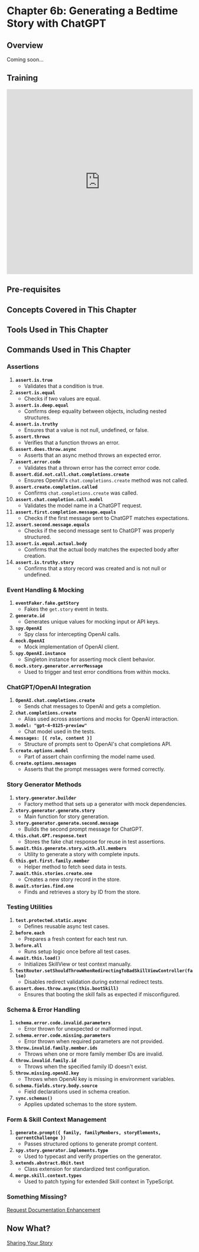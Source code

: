 # Chapter 6b: Generating a Bedtime Story with ChatGPT

## Overview

Coming soon...

## Training

<div class="video-container">
    <iframe width="100%" height="500" src="https://www.youtube.com/embed/Jy2bCkcKGjg?si=FhAdYWuXBMnzDFKK" title="YouTube video player" frameborder="0" allow="accelerometer; autoplay; clipboard-write; encrypted-media; gyroscope; picture-in-picture; web-share" referrerpolicy="strict-origin-when-cross-origin" allowfullscreen></iframe>
</div>

## Pre-requisites

## Concepts Covered in This Chapter

## Tools Used in This Chapter

## Commands Used in This Chapter

### **Assertions**
1. **`assert.is.true`**  
   - Validates that a condition is true.
2. **`assert.is.equal`**  
   - Checks if two values are equal.
3. **`assert.is.deep.equal`**  
   - Confirms deep equality between objects, including nested structures.
4. **`assert.is.truthy`**  
   - Ensures that a value is not null, undefined, or false.
5. **`assert.throws`**  
   - Verifies that a function throws an error.
6. **`assert.does.throw.async`**  
   - Asserts that an async method throws an expected error.
7. **`assert.error.code`**  
   - Validates that a thrown error has the correct error code.
8. **`assert.did.not.call.chat.completions.create`**  
   - Ensures OpenAI's `chat.completions.create` method was not called.
9. **`assert.create.completion.called`**  
   - Confirms `chat.completions.create` was called.
10. **`assert.chat.completion.call.model`**  
    - Validates the model name in a ChatGPT request.
11. **`assert.first.completion.message.equals`**  
    - Checks if the first message sent to ChatGPT matches expectations.
12. **`assert.second.message.equals`**  
    - Checks if the second message sent to ChatGPT was properly structured.
13. **`assert.is.equal.actual.body`**  
    - Confirms that the actual body matches the expected body after creation.
14. **`assert.is.truthy.story`**  
    - Confirms that a story record was created and is not null or undefined.

### **Event Handling & Mocking**
1. **`eventFaker.fake.getStory`**  
   - Fakes the `get.story` event in tests.
2. **`generate.id`**  
   - Generates unique values for mocking input or API keys.
3. **`spy.OpenAI`**  
   - Spy class for intercepting OpenAI calls.
4. **`mock.OpenAI`**  
   - Mock implementation of OpenAI client.
5. **`spy.OpenAI.instance`**  
   - Singleton instance for asserting mock client behavior.
6. **`mock.story.generator.errorMessage`**  
   - Used to trigger and test error conditions from within mocks.

### **ChatGPT/OpenAI Integration**
1. **`OpenAI.chat.completions.create`**  
   - Sends chat messages to OpenAI and gets a completion.
2. **`chat.completions.create`**  
   - Alias used across assertions and mocks for OpenAI interaction.
3. **`model: "gpt-4-0125-preview"`**  
   - Chat model used in the tests.
4. **`messages: [{ role, content }]`**  
   - Structure of prompts sent to OpenAI's chat completions API.
5. **`create.options.model`**  
   - Part of assert chain confirming the model name used.
6. **`create.options.messages`**  
   - Asserts that the prompt messages were formed correctly.

### **Story Generator Methods**
1. **`story.generator.builder`**  
   - Factory method that sets up a generator with mock dependencies.
2. **`story.generator.generate.story`**  
   - Main function for story generation.
3. **`story.generator.generate.second.message`**  
   - Builds the second prompt message for ChatGPT.
4. **`this.chat.GPT.response.text`**  
   - Stores the fake chat response for reuse in test assertions.
5. **`await.this.generate.story.with.all.members`**  
   - Utility to generate a story with complete inputs.
6. **`this.get.first.family.member`**  
   - Helper method to fetch seed data in tests.
7. **`await.this.stories.create.one`**  
   - Creates a new story record in the store.
8. **`await.stories.find.one`**  
   - Finds and retrieves a story by ID from the store.

### **Testing Utilities**
1. **`test.protected.static.async`**  
   - Defines reusable async test cases.
2. **`before.each`**  
   - Prepares a fresh context for each test run.
3. **`before.all`**  
   - Runs setup logic once before all test cases.
4. **`await.this.load()`**  
   - Initializes SkillView or test context manually.
5. **`testRouter.setShouldThrowWhenRedirectingToBadSkillViewController(false)`**  
   - Disables redirect validation during external redirect tests.
6. **`assert.does.throw.async(this.bootSkill)`**  
   - Ensures that booting the skill fails as expected if misconfigured.

### **Schema & Error Handling**
1. **`schema.error.code.invalid.parameters`**  
   - Error thrown for unexpected or malformed input.
2. **`schema.error.code.missing.parameters`**  
   - Error thrown when required parameters are not provided.
3. **`throw.invalid.family.member.ids`**  
   - Throws when one or more family member IDs are invalid.
4. **`throw.invalid.family.id`**  
   - Throws when the specified family ID doesn't exist.
5. **`throw.missing.openAI.key`**  
   - Throws when OpenAI key is missing in environment variables.
6. **`schema.fields.story.body.source`**  
   - Field declarations used in schema creation.
7. **`sync.schemas()`**  
   - Applies updated schemas to the store system.

### **Form & Skill Context Management**
1. **`generate.prompt({ family, familyMembers, storyElements, currentChallenge })`**  
   - Passes structured options to generate prompt content.
2. **`spy.story.generator.implements.type`**  
   - Used to typecast and verify properties on the generator.
3. **`extends.abstract.8bit.test`**  
   - Class extension for standardized test configuration.
4. **`merge.skill.context.types`**  
   - Used to patch typing for extended Skill context in TypeScript.

### Something Missing?

<div class="grid-buttons">
    <a class="btn" href="https://forms.gle/2ZMtwUxg1egV8sHT8">Request Documentation Enhancement</a>
</div>

## Now What?

<div class="grid-buttons">
    <a class="btn" href="{{ '/training/building-a-skill/share-story/' | url }}">Sharing Your Story</a>
</div>